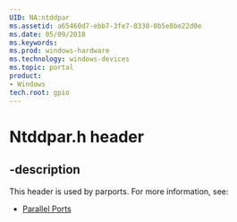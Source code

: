 ```yaml
---
UID: NA:ntddpar
ms.assetid: a65460d7-ebb7-3fe7-8330-0b5e8be22d0e
ms.date: 05/09/2018
ms.keywords: 
ms.prod: windows-hardware
ms.technology: windows-devices
ms.topic: portal
product:
- Windows
tech.root: gpio
---
```


# Ntddpar.h header


## -description


This header is used by parports. For more information, see:

- [Parallel Ports](../_parports/index.md)
